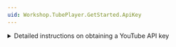 ```yaml
---
uid: Workshop.TubePlayer.GetStarted.ApiKey
---
```


<details>
    <summary>Detailed instructions on obtaining a YouTube API key</summary>

### Create a new project in Google Console

1. Open the [Enabled APIs and services](https://console.cloud.google.com/apis/dashboard) page in the Google Console Dashboard.

    If this is the first time you're using Google Console, you might see a message similar to this one:

    ![Google Console getting started popup](google-console-01-getting-started.jpg)

    Agree to the terms of service.

1. On the top of the page, click the projects dropdown:

    ![Google Console project selector dropdown](google-console-02-select-project.jpg)

1. Then, on the popup that opens, click *New project*:

    ![Google Console new project button](google-console-03-new-project.jpg)

1. Give the project a descriptive title, such as *Uno Tube Player*, and click *Create*.  
    The project will now be created and selected in the top dropdown.

    ![Google Console new project selected](google-console-04-project-selected.jpg)

    If you can't see the project, try refreshing the page.

### Enable YouTube APIs for this project

1. If you are not already, navigate back to the *Enabled APIs and services page*, and click *Enable APIs and services*

    ![Google Console Enabled APIs and services menu item](google-console-05-enabled-apis.jpg)

1. From the APIs page, click *YouTube Data API v3* (you can search for it):

    ![Google Console YouTube Data API v3 menu item](google-console-06-youtube-api.jpg)

1. Click *Enable*

    ![Google Console Enable API button](google-console-07-enable-api.jpg)

### Obtain an API key

1. Once YouTube Data API v3 has been enabled, [its page](https://console.cloud.google.com/apis/api/youtube.googleapis.com) will open.

    ![Google Console create credentials button](google-console-08-create-credentials.jpg)

1. Click *Create credentials* and select *Public data*, then click *Next*.

    ![Google Console API key configuration page](google-console-09-public-data.jpg)

1. The API key will be revealed to you, click the copy button and copy the API key somewhere safe and private, it will be used in [Module 8 - API endpoints](xref:Workshop.TubePlayer.ApiEndpoints) when searching YouTube's data.

    ![Google Console copy API key](google-console-10-copy-api-key.jpg)

    Alternatively, keep this tab open to copy the API key later.

1. You can always access the API key via the credentials menu on the left side.

    ![Google Console copy API key](google-console-11-credentials-page.jpg)

</summary>